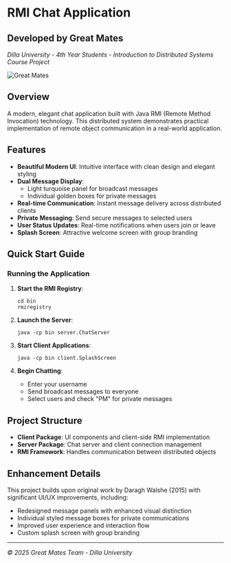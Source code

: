 # RMI Chat Application

## Developed by Great Mates
*Dilla University - 4th Year Students - Introduction to Distributed Systems Course Project*


![Great Mates](https://github.com/user-attachments/assets/3bc6810a-889d-4d5c-b9de-9ed4238bf2ce)

## Overview
A modern, elegant chat application built with Java RMI (Remote Method Invocation) technology. This distributed system demonstrates practical implementation of remote object communication in a real-world application.

## Features
- **Beautiful Modern UI**: Intuitive interface with clean design and elegant styling
- **Dual Message Display**: 
  - Light turquoise panel for broadcast messages
  - Individual golden boxes for private messages
- **Real-time Communication**: Instant message delivery across distributed clients
- **Private Messaging**: Send secure messages to selected users
- **User Status Updates**: Real-time notifications when users join or leave
- **Splash Screen**: Attractive welcome screen with group branding

## Quick Start Guide

### Running the Application
1. **Start the RMI Registry**:
   ```
   cd bin
   rmiregistry
   ```

2. **Launch the Server**:
   ```
   java -cp bin server.ChatServer
   ```

3. **Start Client Applications**:
   ```
   java -cp bin client.SplashScreen
   ```

4. **Begin Chatting**:
   - Enter your username
   - Send broadcast messages to everyone
   - Select users and check "PM" for private messages

## Project Structure
- **Client Package**: UI components and client-side RMI implementation
- **Server Package**: Chat server and client connection management
- **RMI Framework**: Handles communication between distributed objects

## Enhancement Details
This project builds upon original work by Daragh Walshe (2015) with significant UI/UX improvements, including:
- Redesigned message panels with enhanced visual distinction
- Individual styled message boxes for private communications
- Improved user experience and interaction flow
- Custom splash screen with group branding

---

*© 2025 Great Mates Team - Dilla University*
